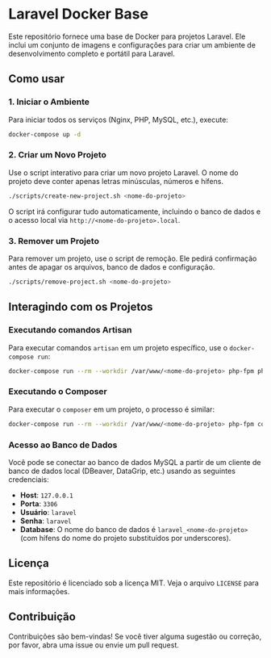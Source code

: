 # Laravel Docker Base

Este repositório fornece uma base de Docker para projetos Laravel. Ele inclui um conjunto de imagens e configurações para criar um ambiente de desenvolvimento completo e portátil para Laravel.

## Como usar

### 1. Iniciar o Ambiente
Para iniciar todos os serviços (Nginx, PHP, MySQL, etc.), execute:
```bash
docker-compose up -d
```

### 2. Criar um Novo Projeto
Use o script interativo para criar um novo projeto Laravel. O nome do projeto deve conter apenas letras minúsculas, números e hífens.
```bash
./scripts/create-new-project.sh <nome-do-projeto>
```
O script irá configurar tudo automaticamente, incluindo o banco de dados e o acesso local via `http://<nome-do-projeto>.local`.

### 3. Remover um Projeto
Para remover um projeto, use o script de remoção. Ele pedirá confirmação antes de apagar os arquivos, banco de dados e configuração.
```bash
./scripts/remove-project.sh <nome-do-projeto>
```

## Interagindo com os Projetos

### Executando comandos Artisan
Para executar comandos `artisan` em um projeto específico, use o `docker-compose run`:
```bash
docker-compose run --rm --workdir /var/www/<nome-do-projeto> php-fpm php artisan make:model NomeDoModel
```

### Executando o Composer
Para executar o `composer` em um projeto, o processo é similar:
```bash
docker-compose run --rm --workdir /var/www/<nome-do-projeto> php-fpm composer update
```

### Acesso ao Banco de Dados
Você pode se conectar ao banco de dados MySQL a partir de um cliente de banco de dados local (DBeaver, DataGrip, etc.) usando as seguintes credenciais:

- **Host**: `127.0.0.1`
- **Porta**: `3306`
- **Usuário**: `laravel`
- **Senha**: `laravel`
- **Database**: O nome do banco de dados é `laravel_<nome-do-projeto>` (com hífens do nome do projeto substituídos por underscores).

## Licença

Este repositório é licenciado sob a licença MIT. Veja o arquivo `LICENSE` para mais informações.

## Contribuição

Contribuições são bem-vindas! Se você tiver alguma sugestão ou correção, por favor, abra uma issue ou envie um pull request.